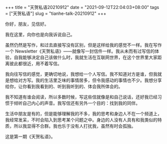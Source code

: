 +++
title = "天贺私语20210912"
date = "2021-09-12T22:04:03+08:00"
tags = ["天贺私语"]
slug = "tianhe-talk-20210912"
+++

你好，朋友，见信好。

我在这里，向你也是向我诉说自己。

虽然仍然是写作，和过去直接写没有区别，但是这样给我的感觉不一样。我在写作一个 Newsletter《天贺私语》——就像写一封信件一样。我从未而有过写信的体验，自我能够决定自己该做什么时，我就生活在互联网世界，在这个世界里大家距离彼此都很近，用不着写信。

我向往写信的感觉，更确切地说，我想给一个人写信。我不知道对方是谁，但我就是想给对方写。我的生活里乏味的事情居多，但令我感动的事情也不少。我想分享给你，让你看到我看到的、听到我听到的、体会我所体会的。

我不知道有谁会阅读，所以多数时候，写这些信就像是和自己说话，还好我已经习惯于倾听自己内心的声音。我写信还有另外一个目的：找到我的同伴。

生活中朋友是有的，但是能够理解我的不多，我的思考和身边人不在一个频道上，我经常发呆，不时会陷入到思考某个问题之中。身边的人没有人具有和我类似的特质，所以我显得不合群。我也乐于没有人打扰我，虽然有时会孤独。

这是第一期《天贺私语》。
